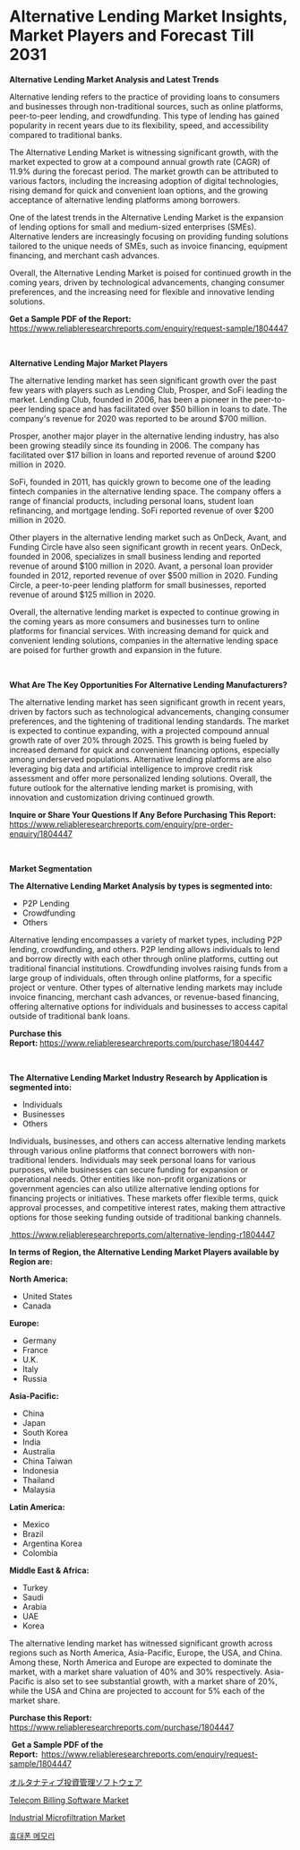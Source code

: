<p><h1>Alternative Lending Market Insights, Market Players and Forecast Till 2031</h1></p><p><strong>Alternative Lending Market Analysis and Latest Trends</strong></p>
<p><p>Alternative lending refers to the practice of providing loans to consumers and businesses through non-traditional sources, such as online platforms, peer-to-peer lending, and crowdfunding. This type of lending has gained popularity in recent years due to its flexibility, speed, and accessibility compared to traditional banks.</p><p>The Alternative Lending Market is witnessing significant growth, with the market expected to grow at a compound annual growth rate (CAGR) of 11.9% during the forecast period. The market growth can be attributed to various factors, including the increasing adoption of digital technologies, rising demand for quick and convenient loan options, and the growing acceptance of alternative lending platforms among borrowers.</p><p>One of the latest trends in the Alternative Lending Market is the expansion of lending options for small and medium-sized enterprises (SMEs). Alternative lenders are increasingly focusing on providing funding solutions tailored to the unique needs of SMEs, such as invoice financing, equipment financing, and merchant cash advances.</p><p>Overall, the Alternative Lending Market is poised for continued growth in the coming years, driven by technological advancements, changing consumer preferences, and the increasing need for flexible and innovative lending solutions.</p></p>
<p><strong>Get a Sample PDF of the Report:&nbsp;</strong> <a href="https://www.reliableresearchreports.com/enquiry/request-sample/1804447">https://www.reliableresearchreports.com/enquiry/request-sample/1804447</a></p>
<p>&nbsp;</p>
<p><strong>Alternative Lending Major Market Players</strong></p>
<p><p>The alternative lending market has seen significant growth over the past few years with players such as Lending Club, Prosper, and SoFi leading the market. Lending Club, founded in 2006, has been a pioneer in the peer-to-peer lending space and has facilitated over $50 billion in loans to date. The company's revenue for 2020 was reported to be around $700 million.</p><p>Prosper, another major player in the alternative lending industry, has also been growing steadily since its founding in 2006. The company has facilitated over $17 billion in loans and reported revenue of around $200 million in 2020. </p><p>SoFi, founded in 2011, has quickly grown to become one of the leading fintech companies in the alternative lending space. The company offers a range of financial products, including personal loans, student loan refinancing, and mortgage lending. SoFi reported revenue of over $200 million in 2020.</p><p>Other players in the alternative lending market such as OnDeck, Avant, and Funding Circle have also seen significant growth in recent years. OnDeck, founded in 2006, specializes in small business lending and reported revenue of around $100 million in 2020. Avant, a personal loan provider founded in 2012, reported revenue of over $500 million in 2020. Funding Circle, a peer-to-peer lending platform for small businesses, reported revenue of around $125 million in 2020.</p><p>Overall, the alternative lending market is expected to continue growing in the coming years as more consumers and businesses turn to online platforms for financial services. With increasing demand for quick and convenient lending solutions, companies in the alternative lending space are poised for further growth and expansion in the future.</p></p>
<p>&nbsp;</p>
<p><strong>What Are The Key Opportunities For Alternative Lending Manufacturers?</strong></p>
<p><p>The alternative lending market has seen significant growth in recent years, driven by factors such as technological advancements, changing consumer preferences, and the tightening of traditional lending standards. The market is expected to continue expanding, with a projected compound annual growth rate of over 20% through 2025. This growth is being fueled by increased demand for quick and convenient financing options, especially among underserved populations. Alternative lending platforms are also leveraging big data and artificial intelligence to improve credit risk assessment and offer more personalized lending solutions. Overall, the future outlook for the alternative lending market is promising, with innovation and customization driving continued growth.</p></p>
<p><strong>Inquire or Share Your Questions If Any Before Purchasing This Report:</strong> <a href="https://www.reliableresearchreports.com/enquiry/pre-order-enquiry/1804447">https://www.reliableresearchreports.com/enquiry/pre-order-enquiry/1804447</a></p>
<p>&nbsp;</p>
<p><strong>Market Segmentation</strong></p>
<p><strong>The Alternative Lending Market Analysis by types is segmented into:</strong></p>
<p><ul><li>P2P Lending</li><li>Crowdfunding</li><li>Others</li></ul></p>
<p><p>Alternative lending encompasses a variety of market types, including P2P lending, crowdfunding, and others. P2P lending allows individuals to lend and borrow directly with each other through online platforms, cutting out traditional financial institutions. Crowdfunding involves raising funds from a large group of individuals, often through online platforms, for a specific project or venture. Other types of alternative lending markets may include invoice financing, merchant cash advances, or revenue-based financing, offering alternative options for individuals and businesses to access capital outside of traditional bank loans.</p></p>
<p><strong>Purchase this Report:&nbsp;</strong><a href="https://www.reliableresearchreports.com/purchase/1804447">https://www.reliableresearchreports.com/purchase/1804447</a></p>
<p>&nbsp;</p>
<p><strong>The Alternative Lending Market Industry Research by Application is segmented into:</strong></p>
<p><ul><li>Individuals</li><li>Businesses</li><li>Others</li></ul></p>
<p><p>Individuals, businesses, and others can access alternative lending markets through various online platforms that connect borrowers with non-traditional lenders. Individuals may seek personal loans for various purposes, while businesses can secure funding for expansion or operational needs. Other entities like non-profit organizations or government agencies can also utilize alternative lending options for financing projects or initiatives. These markets offer flexible terms, quick approval processes, and competitive interest rates, making them attractive options for those seeking funding outside of traditional banking channels.</p></p>
<p><a href="https://www.reliableresearchreports.com/alternative-lending-r1804447">&nbsp;https://www.reliableresearchreports.com/alternative-lending-r1804447</a></p>
<p><strong>In terms of Region, the Alternative Lending Market Players available by Region are:</strong></p>
<p>
    <p> <strong> North America: </strong>
        <ul>
            <li>United States</li>
            <li>Canada</li>
        </ul>
        </p> 
    <p> <strong> Europe: </strong>
        <ul>
            <li>Germany</li>
            <li>France</li>
            <li>U.K.</li>
            <li>Italy</li>
            <li>Russia</li>
        </ul>
        </p> 
    <p> <strong> Asia-Pacific: </strong>
        <ul>
            <li>China</li>
            <li>Japan</li>
            <li>South Korea</li>
            <li>India</li>
            <li>Australia</li>
            <li>China Taiwan</li>
            <li>Indonesia</li>
            <li>Thailand</li>
            <li>Malaysia</li>
        </ul>
        </p> 
    <p> <strong> Latin America: </strong>
        <ul>
            <li>Mexico</li>
            <li>Brazil</li>
            <li>Argentina Korea</li>
            <li>Colombia</li>
        </ul>
        </p> 
    <p> <strong> Middle East & Africa: </strong>
        <ul>
            <li>Turkey</li>
            <li>Saudi</li>
            <li>Arabia</li>
            <li>UAE</li>
            <li>Korea</li>
        </ul>
    </p>
    </p>
<p><p>The alternative lending market has witnessed significant growth across regions such as North America, Asia-Pacific, Europe, the USA, and China. Among these, North America and Europe are expected to dominate the market, with a market share valuation of 40% and 30% respectively. Asia-Pacific is also set to see substantial growth, with a market share of 20%, while the USA and China are projected to account for 5% each of the market share.</p></p>
<p><strong>Purchase this Report: </strong><a href="https://www.reliableresearchreports.com/purchase/1804447">https://www.reliableresearchreports.com/purchase/1804447</a></p>
<p>&nbsp;<strong>Get a Sample PDF of the Report:&nbsp;&nbsp;</strong><a href="https://www.reliableresearchreports.com/enquiry/request-sample/1804447">https://www.reliableresearchreports.com/enquiry/request-sample/1804447</a></p>
<p><strong></strong></p>
<p><p><a href="https://medium.com/@karinaokon69/%E4%BB%A3%E6%9B%BF%E6%8A%95%E8%B3%87%E7%AE%A1%E7%90%86%E3%82%BD%E3%83%95%E3%83%88%E3%82%A6%E3%82%A7%E3%82%A2%E5%B8%82%E5%A0%B4-%E3%82%BF%E3%82%A4%E3%83%97-%E3%82%A2%E3%83%97%E3%83%AA%E3%82%B1%E3%83%BC%E3%82%B7%E3%83%A7%E3%83%B3-%E5%9C%B0%E7%90%86%E3%81%AB%E3%82%88%E3%82%8B%E5%8C%85%E6%8B%AC%E7%9A%84%E3%81%AA%E8%A9%95%E4%BE%A1-a683d352ba29">オルタナティブ投資管理ソフトウェア</a></p><p><a href="https://github.com/edytherolanlouisejk1miz0wig/Market-Research-Report-List-2/blob/main/telecom-billing-software-market.md">Telecom Billing Software Market</a></p><p><a href="https://github.com/EunaWiegad2023/Market-Research-Report-List-1/blob/main/industrial-microfiltration-market.md">Industrial Microfiltration Market</a></p><p><a href="https://medium.com/@fosterfahey1971/%ED%9C%B4%EB%8C%80-%EC%A0%84%ED%99%94-%EB%A9%94%EB%AA%A8%EB%A6%AC-%EC%8B%9C%EC%9E%A5-%EC%A1%B0%EC%82%AC-%EB%B3%B4%EA%B3%A0%EC%84%9C-%EA%B7%B8-%EC%97%AD%EC%82%AC-%EB%B0%8F-2024%EB%85%84%EB%B6%80%ED%84%B0-2031%EB%85%84%EA%B9%8C%EC%A7%80%EC%9D%98-%EC%98%88%EC%B8%A1-4d30904e7277">휴대폰 메모리</a></p></p>